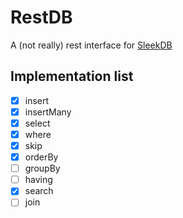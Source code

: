 # RestDB
A (not really) rest interface for [SleekDB](https://github.com/rakibtg/SleekDB)

## Implementation list
- [x] insert
- [x] insertMany
- [x] select
- [x] where
- [x] skip
- [x] orderBy
- [ ] groupBy
- [ ] having
- [x] search
- [ ] join
